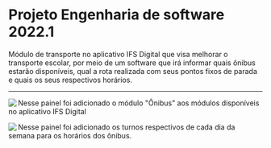 # Projeto Engenharia de software 2022.1
Módulo de transporte no aplicativo IFS Digital que visa melhorar o transporte escolar, por meio de um software que irá informar quais ônibus estarão disponíveis, qual a rota realizada com seus pontos fixos de parada e quais os seus respectivos horários.
- - -

<div>
  <img src="https://github.com/leodayv/Projeto-Engenharia-de-software-2022.1/blob/main/Pain%C3%A9is/Painel%20-%201.png?raw=true" align="left" />
  <p>Nesse painel foi adicionado o módulo "Ônibus" aos módulos disponíveis no aplicativo IFS Digital</p>
</div>

<div>
  <img src="https://github.com/leodayv/Projeto-Engenharia-de-software-2022.1/blob/main/Pain%C3%A9is/Painel%20-%202.png?raw=true" align="left" />
  <p>Nesse painel foi adicionado os turnos respectivos de cada dia da semana para os horários dos ônibus.</p>
</div>


